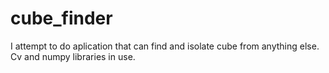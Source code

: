 # cube_finder
I attempt to do aplication that can find and isolate cube from anything else. Cv and numpy libraries in use.
